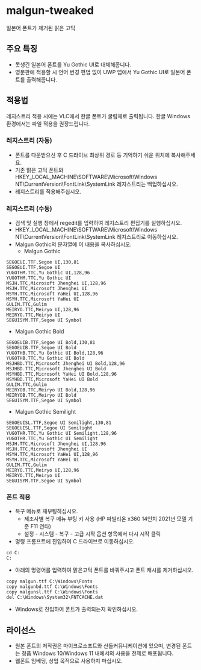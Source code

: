 # malgun-tweaked
일본어 폰트가 제거된 맑은 고딕

## 주요 특징

* 못생긴 일본어 폰트를 Yu Gothic UI로 대체해줍니다.
* 영문판에 적용할 시 언어 변경 편법 없이 UWP 앱에서 Yu Gothic UI로 일본어 폰트를 출력해줍니다.

## 적용법

레지스트리 적용 시에는 VLC에서 한글 폰트가 굴림체로 출력됩니다. 한글 Windows 환경에서는 파일 적용을 권장드립니다.

### 레지스트리 (자동)
* 폰트를 다운받으신 후 C 드라이브 최상위 경로 등 기억하기 쉬운 위치에 복사해주세요.
* 기존 맑은 고딕 폰트와 HKEY_LOCAL_MACHINE\SOFTWARE\Microsoft\Windows NT\CurrentVersion\FontLink\SystemLink 레지스트리는 백업하십시오.
* 레지스트리를 적용해주십시오.

### 레지스트리 (수동)
* 검색 및 실행 창에서 regedit를 입력하여 레지스트리 편집기를 실행하십시오.
* HKEY_LOCAL_MACHINE\SOFTWARE\Microsoft\Windows NT\CurrentVersion\FontLink\SystemLink 레지스트리로 이동하십시오.
* Malgun Gothic의 문자열에 이 내용을 복사하십시오.
  * Malgun Gothic
```
SEGOEUI.TTF,Segoe UI,130,81
SEGOEUI.TTF,Segoe UI
YUGOTHM.TTC,Yu Gothic UI,128,96
YUGOTHM.TTC,Yu Gothic UI
MSJH.TTC,Microsoft Jhenghei UI,128,96
MSJH.TTC,Microsoft Jhenghei UI
MSYH.TTC,Microsoft YaHei UI,128,96
MSYH.TTC,Microsoft YaHei UI
GULIM.TTC,Gulim
MEIRYO.TTC,Meiryo UI,128,96
MEIRYO.TTC,Meiryo UI
SEGUISYM.TTF,Segoe UI Symbol

```
   * Malgun Gothic Bold
```
SEGOEUIB.TTF,Segoe UI Bold,130,81
SEGOEUIB.TTF,Segoe UI Bold
YUGOTHB.TTC,Yu Gothic UI Bold,128,96
YUGOTHB.TTC,Yu Gothic UI Bold
MSJHBD.TTC,Microsoft Jhenghei UI Bold,128,96
MSJHBD.TTC,Microsoft Jhenghei UI Bold
MSYHBD.TTC,Microsoft YaHei UI Bold,128,96
MSYHBD.TTC,Microsoft YaHei UI Bold
GULIM.TTC,Gulim
MEIRYOB.TTC,Meiryo UI Bold,128,96
MEIRYOB.TTC,Meiryo UI Bold
SEGUISYM.TTF,Segoe UI Symbol

```
   * Malgun Gothic Semilight
```
SEGOEUISL.TTF,Segoe UI Semilight,130,81
SEGOEUISL.TTF,Segoe UI Semilight
YUGOTHR.TTC,Yu Gothic UI Semilight,128,96
YUGOTHR.TTC,Yu Gothic UI Semilight
MSJH.TTC,Microsoft Jhenghei UI,128,96
MSJH.TTC,Microsoft Jhenghei UI
MSYH.TTC,Microsoft YaHei UI,128,96
MSYH.TTC,Microsoft YaHei UI
GULIM.TTC,Gulim
MEIRYO.TTC,Meiryo UI,128,96
MEIRYO.TTC,Meiryo UI
SEGUISYM.TTF,Segoe UI Symbol

```

### 폰트 적용

* 복구 메뉴로 재부팅하십시오.
  * 제조사별 복구 메뉴 부팅 키 사용 (HP 파빌리온 x360 14인치 2021년 모델 기준 F11 연타)
  * 설정 - 시스템 - 복구 - 고급 시작 옵션 항목에서 다시 시작 클릭
* 명령 프롬프트에 진입하여 C 드라이브로 이동하십시오.

```
cd C:
C:
```

* 아래의 명령어를 입력하여 맑은고딕 폰트를 바꿔주시고 폰트 캐시를 제거하십시오.

```
copy malgun.ttf C:\Windows\Fonts
copy malgunbd.ttf C:\Windows\Fonts
copy malgunsl.ttf C:\Windows\Fonts
del C:\Windows\System32\FNTCACHE.dat
```

* Windows로 진입하여 폰트가 출력되는지 확인하십시오.

## 라이선스

* 원본 폰트의 저작권은 마이크로소프트와 산돌커뮤니케이션에 있으며, 변경된 폰트는 정품 Windows 10/Windows 11 내에서의 사용을 전제로 배포됩니다.
* 웹폰트 임베딩, 상업 목적으로 사용하지 마십시오.
